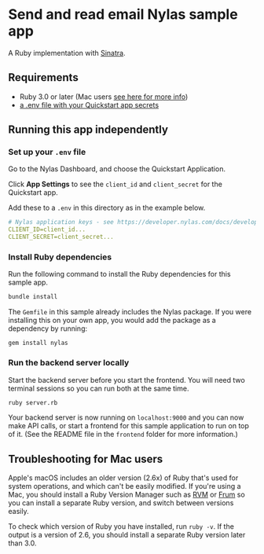 # Send and read email Nylas sample app

A Ruby implementation with [Sinatra](http://sinatrarb.com/).

## Requirements

- Ruby 3.0 or later (Mac users [see here for more info](#troubleshooting-for-mac-users))
- [a .env file with your Quickstart app secrets](#set-up-your-env-file)

## Running this app independently

### Set up your `.env` file

Go to the Nylas Dashboard, and choose the Quickstart Application.

Click **App Settings** to see the `client_id` and `client_secret` for the Quickstart app.

Add these to a `.env` in this directory as in the example below.

```yaml
# Nylas application keys - see https://developer.nylas.com/docs/developer-guide/authentication/authorizing-api-requests/#sdk-authentication
CLIENT_ID=client_id...
CLIENT_SECRET=client_secret...
```

### Install Ruby dependencies

Run the following command to install the Ruby dependencies for this sample app.

```bash
bundle install
```

The `Gemfile` in this sample already includes the Nylas package. If you were installing this on your own app, you would add the package as a dependency by running:

`gem install nylas`

### Run the backend server locally

Start the backend server before you start the frontend. You will need two terminal sessions so you can run both at the same time.

```bash
ruby server.rb
```

Your backend server is now running on `localhost:9000` and you can now make API calls, or start a frontend for this sample application to run on top of it.
(See the README file in the `frontend` folder for more information.)

## Troubleshooting for Mac users

Apple's macOS includes an older version (2.6x) of Ruby that's used for system operations, and which can't be easily modified. If you're using a Mac, you should install a Ruby Version Manager such as [RVM](https://rvm.io/) or [Frum](https://github.com/TaKO8Ki/frum) so you can install a separate Ruby version, and switch between versions easily.

To check which version of Ruby you have installed, run `ruby -v`.
If the output is a version of 2.6, you should install a separate Ruby version later than 3.0.
